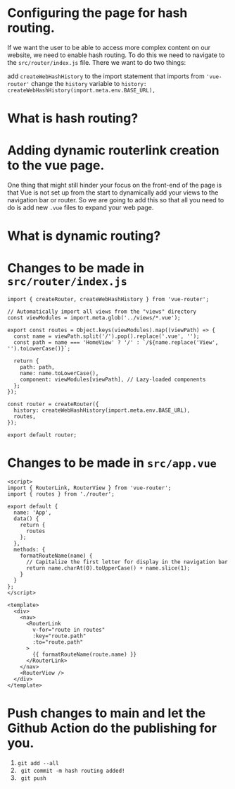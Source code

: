 # Configuring the page for hash routing.
If we want the user to be able to access more complex content on our website, we need to enable hash routing. To do this we need to navigate to the `src/router/index.js` file. There we want to do two things:

add `createWebHashHistory` to the import statement that imports from `'vue-router'`
change the `history` variable to `history: createWebHashHistory(import.meta.env.BASE_URL),`

# What is hash routing?

# Adding dynamic routerlink creation to the vue page.
One thing that might still hinder your focus on the front-end of the page is that Vue is not set up from the start to dynamically add your views to the navigation bar or router. So we are going to add this so that all you need to do is add new `.vue` files to expand your web page.

# What is dynamic routing?

# Changes to be made in `src/router/index.js`
```
import { createRouter, createWebHashHistory } from 'vue-router';

// Automatically import all views from the "views" directory
const viewModules = import.meta.glob('../views/*.vue');

export const routes = Object.keys(viewModules).map((viewPath) => {
  const name = viewPath.split('/').pop().replace('.vue', '');
  const path = name === 'HomeView' ? '/' : `/${name.replace('View', '').toLowerCase()}`;

  return {
    path: path,
    name: name.toLowerCase(),
    component: viewModules[viewPath], // Lazy-loaded components
  };
});

const router = createRouter({
  history: createWebHashHistory(import.meta.env.BASE_URL),
  routes,
});

export default router;
```


# Changes to be made in `src/app.vue`
```
<script>
import { RouterLink, RouterView } from 'vue-router';
import { routes } from './router';

export default {
  name: 'App',
  data() {
    return {
      routes
    };
  },
  methods: {
    formatRouteName(name) {
      // Capitalize the first letter for display in the navigation bar
      return name.charAt(0).toUpperCase() + name.slice(1);
    }
  }
};
</script>

<template>
  <div>
    <nav>
      <RouterLink
        v-for="route in routes"
        :key="route.path"
        :to="route.path"
      >
        {{ formatRouteName(route.name) }}
      </RouterLink>
    </nav>
    <RouterView />
  </div>
</template>
```

# Push changes to main and let the Github Action do the publishing for you.
1. ` git add --all `
2. ` git commit -m hash routing added!`
3. ` git push`